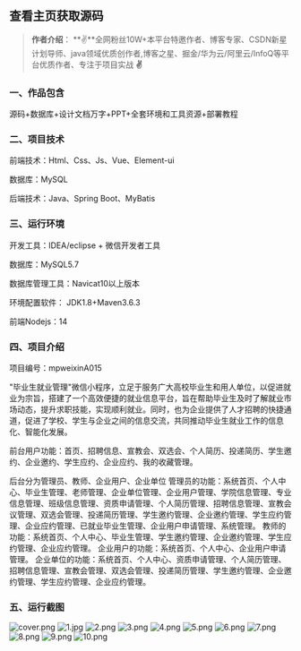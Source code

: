 
 
## 查看主页获取源码

> **作者介绍**： **✌**全网粉丝10W+本平台特邀作者、博客专家、CSDN新星计划导师、java领域优质创作者,博客之星、掘金/华为云/阿里云/InfoQ等平台优质作者、专注于项目实战 **✌**

  

### 一、作品包含

源码+数据库+设计文档万字+PPT+全套环境和工具资源+部署教程

### 二、项目技术

前端技术：Html、Css、Js、Vue、Element-ui

数据库：MySQL

后端技术：Java、Spring Boot、MyBatis

  

### 三、运行环境

开发工具：IDEA/eclipse + 微信开发者工具

数据库：MySQL5.7

数据库管理工具：Navicat10以上版本

环境配置软件： JDK1.8+Maven3.6.3

前端Nodejs：14


### 四、项目介绍
项目编号：mpweixinA015

"毕业生就业管理"微信小程序，立足于服务广大高校毕业生和用人单位，以促进就业为宗旨，搭建了一个高效便捷的就业信息平台，旨在帮助毕业生及时了解就业市场动态，提升求职技能，实现顺利就业。同时，也为企业提供了人才招聘的快捷通道，促进了学校、学生与企业之间的信息交流，共同推动毕业生就业工作的信息化、智能化发展。

前台用户功能：首页、招聘信息、宣教会、双选会、个人简历、投递简历、学生邀约、企业邀约、学生应约、企业应约、我的收藏管理。

后台分为管理员、教师、企业用户、企业单位
管理员的功能：系统首页、个人中心、毕业生管理、老师管理、企业单位管理、企业用户管理、学院信息管理、专业信息管理、班级信息管理、资质申请管理、个人简历管理、招聘信息管理、宣教会议管理、双选会管理、投递简历管理、学生邀约管理、企业邀约管理、学生应约管理、企业应约管理、已就业毕业生管理、企业用户申请管理、系统管理。
教师的功能：系统首页、个人中心、毕业生管理、学生邀约管理、企业邀约管理、学生应约管理、企业应约管理。
企业用户的功能：系统首页、个人中心、企业用户申请管理。
企业单位的功能：系统首页、个人中心、资质申请管理、个人简历管理、招聘信息管理、宣教会管理、双选会管理、投递简历管理、学生邀约管理、企业邀约管理、学生应约管理、企业应约管理。

### 五、运行截图

![cover.png](./cover.png)
![1.jpg](./1.jpg)
![2.png](./2.png)
![3.png](./3.png)
![4.png](./4.png)
![5.png](./5.png)
![6.png](./6.png)
![7.png](./7.png)
![8.png](./8.png)
![9.png](./9.png)
![10.png](./10.png)




  

